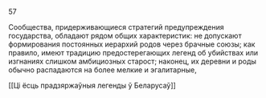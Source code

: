 57

Сообщества, придерживающиеся стратегий предупреждения государства, обладают рядом общих характеристик: не допускают формирования постоянных иерархий родов через брачные союзы; как правило, имеют традицию предостерегающих легенд об убийствах или изгнаниях слишком амбициозных старост; наконец, их деревни и роды обычно распадаются на более мелкие и эгалитарные,

[[Ці ёсць прадзяржаўныя легенды ў Беларусаў]]

